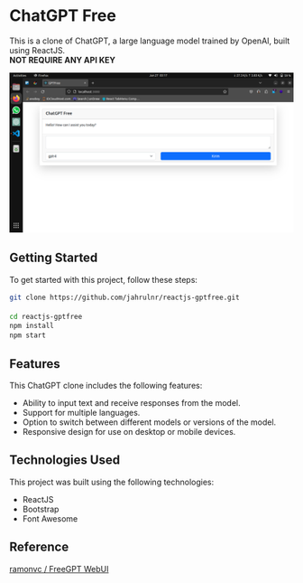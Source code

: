 # ChatGPT Free

This is a clone of ChatGPT, a large language model trained by OpenAI, built using ReactJS.
<br/><strong>NOT REQUIRE ANY API KEY</strong>

[![Watch the video](./preview/screenshoot.png)](./preview/video.webm)

## Getting Started

To get started with this project, follow these steps:

```bash
git clone https://github.com/jahrulnr/reactjs-gptfree.git

cd reactjs-gptfree
npm install
npm start
```

## Features

This ChatGPT clone includes the following features:

- Ability to input text and receive responses from the model.
- Support for multiple languages.
- Option to switch between different models or versions of the model.
- Responsive design for use on desktop or mobile devices.

## Technologies Used

This project was built using the following technologies:

- ReactJS
- Bootstrap
- Font Awesome

## Reference

[ramonvc / FreeGPT WebUI](https://github.com/ramonvc/freegpt-webui)

